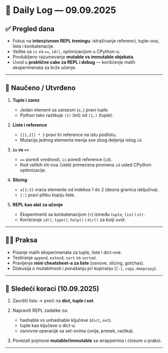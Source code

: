 # 📅 Daily Log — 09.09.2025

## ✅ Pregled dana

- Fokus na **intenzivnom REPL treningu**: istraživanje referenci, tuple-ova, lista i konkatenacije.
- Vežbe sa `is` vs `==`, `id()`, optimizacijom u CPython-u.
- Produbljeno razumevanje **mutable vs immutable objekata**.
- Uvod u **praktične cake za REPL i debug** — korišćenje malih eksperimenata za brže učenje.

---

## 📘 Naučeno / Utvrđeno

1. **Tuple i zarez**

   - Jedan element sa zarezom (`x,`) pravi tuple.
   - Python tako razlikuje `(1)` (int) od `(1,)` (tuple).

2. **Liste i reference**

   - `[[1,2]] * 3` pravi tri reference na istu podlistu.
   - Mutacija jednog elementa menja sve zbog deljenja istog `id`.

3. **`is` vs `==`**

   - `==` poredi vrednosti, `is` poredi reference (`id`).
   - Kod velikih int-ova (`1000`) primećena promena `id` usled CPython optimizacije.

4. **Slicing**

   - `a[1:3]` vraća elemente od indeksa 1 do 2 (desna granica isključiva).
   - `[:]` pravi plitku kopiju liste.

5. **REPL kao alat za učenje**

   - Eksperimenti sa konkatenacijom (`+`) između `tuple`, `list` i `str`.
   - Korišćenje `id()`, `type()`, `help()` i `dir()` za bolji uvid.

---

## 🧑‍💻 Praksa

- Pisanje malih eksperimenata za tuple, liste i dict-ove.
- Testiranje `append`, `extend`, `sort` vs `sorted`.
- Pravljenje **mini cheatsheet-a za liste** (osnove, slicing, gotchas).
- Diskusija o mutabilnosti i ponašanju pri kopiranju (`[:]`, `copy.deepcopy`).

---

## 📌 Sledeći koraci (10.09.2025)

1. Završiti listu → preći na **dict, tuple i set**.
2. Napraviti REPL zadatke za:

   - hashable vs unhashable ključeve (`dict`, `set`).
   - tuple kao ključeve u dict-u.
   - osnovne operacije sa set-ovima (unija, presek, razlika).

3. Povezati pojmove **mutable/immutable** sa wrapperima i closure u praksi.

---
